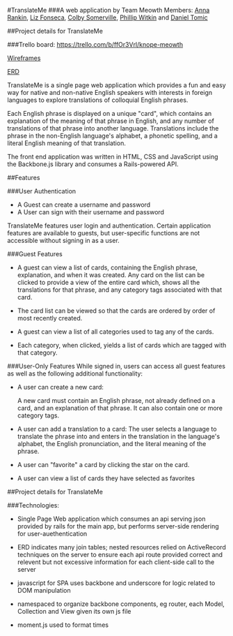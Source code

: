 #TranslateMe
###A web application by Team Meowth
Members: [Anna Rankin]('http://github.com/annarankin/'), [Liz Fonseca]('http://github.com/lizfonseca'), [Colby Somerville]('http://github.com/CSomerville'), [Phillip Witkin](https://github.com/PhillipWitkin) and [Daniel Tomic]('http://github.com/tomdanny')

##Project details for TranslateMe

###Trello board: https://trello.com/b/ffOr3Vrl/knope-meowth

[Wireframes](/wireframes)

[ERD](/img/LanguageAppERD.png)


TranslateMe is a single page web application which provides a fun and easy way for native and non-native English speakers with interests in foreign languages to explore translations of colloquial English phrases.

Each English phrase is displayed on a unique "card", which contains an explanation of the meaning of that phrase in English, and any number of translations of that phrase into another language. Translations include the phrase in the non-English language's alphabet, a phonetic spelling, and a literal English meaning of that translation.

The front end application was written in HTML, CSS and JavaScript using the Backbone.js library and consumes a Rails-powered API.

##Features

###User Authentication
- A Guest can create a username and password
- A User can sign with their username and password

TranslateMe features user login and authentication. Certain application features are available to guests, but user-specific functions are not accessible without signing in as a user.

###Guest Features
- A guest can view a list of cards, containing the English phrase, explanation, and when it was created. Any card on the list can be clicked to provide a view of the entire card which, shows all the translations for that phrase, and any category tags associated with that card.

- The card list can be viewed so that the cards are ordered by order of most recently created.

- A guest can view a list of all categories used to tag any of the cards.

- Each category, when clicked, yields a list of cards which are tagged with that category.

###User-Only Features
While signed in, users can access all guest features as well as the following additional functionality:

- A user can create a new card:

  A new card must contain an English phrase, not already defined on a card, and an explanation of that phrase. It can also contain one or more category tags.

- A user can add a translation to a card:
  The user selects a language to translate the phrase into and enters in the translation in the language's alphabet, the English pronunciation, and the literal meaning of the phrase.

- A user can "favorite" a card by clicking the star on the card.

- A user can view a list of cards they have selected as favorites


##Project details for TranslateMe

###Technologies:
- Single Page Web application which consumes an api serving json  provided by rails for the main app, but performs server-side rendering for user-auethentication

- ERD indicates many join tables; nested resources relied on ActiveRecord techniques on the server to ensure each api route provided correct and relevent but not excessive information for each client-side call to the server

- javascript for SPA uses backbone and underscore for logic related to DOM manipulation

- namespaced to organize backbone components,  eg router, each Model, Collection and View given its own js file

- moment.js used to format times
